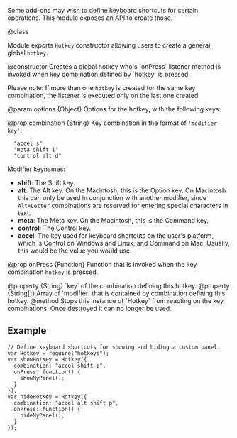 <!-- contributed by Irakli Gozalishvili [gozala@mozilla.com]  -->

Some add-ons may wish to define keyboard shortcuts for certain operations. This
module exposes an API to create those.

<api name="Hotkey">
@class

Module exports `Hotkey` constructor allowing users to create a general, global
`hotkey`.

<api name="Hotkey">
@constructor
Creates a global hotkey who's `onPress` listener method is invoked when key
combination defined by `hotkey` is pressed.

Please note: If more than one `hotkey` is created for the same key
combination, the listener is executed only on the last one created

@param options {Object}
  Options for the hotkey, with the following keys:

@prop combination {String}
Key combination in the format of `'modifier key'`:

      "accel s"
      "meta shift i"
      "control alt d"

Modifier keynames:

- **shift**: The Shift key.
- **alt**: The Alt key. On the Macintosh, this is the Option key. On
  Macintosh this can only be used in conjunction with another modifier,
  since `Alt+Letter` combinations are reserved for entering special
  characters in text.
- **meta**: The Meta key. On the Macintosh, this is the Command key.
- **control**: The Control key.
- **accel**: The key used for keyboard shortcuts on the user's platform,
  which is Control on Windows and Linux, and Command on Mac. Usually, this
  would be the value you would use.

@prop onPress {Function}
Function that is invoked when the key combination `hotkey` is pressed.

</api>
<api name="key">
@property {String}
`key` of the combination defining this hotkey.
</api>
<api name="modifiers">
@property {String[]}
Array of `modifier` that is contained by combination defining this hotkey.
</api>
<api name="destroy">
@method
Stops this instance of `Hotkey` from reacting on the key combinations. Once
destroyed it can no longer be used.
</api>
</api>

## Example ##

    // Define keyboard shortcuts for showing and hiding a custom panel.
    var Hotkey = require("hotkeys");
    var showHotKey = Hotkey({
      combination: "accel shift p",
      onPress: function() {
        showMyPanel();
      }
    });
    var hideHotKey = Hotkey({
      combination: "accel alt shift p",
      onPress: function() {
        hideMyPanel();
      }
    });

[Mozilla keyboard planning FAQ]:http://www.mozilla.org/access/keyboard/
[keyboard shortcuts]:https://developer.mozilla.org/en/XUL_Tutorial/Keyboard_Shortcuts

